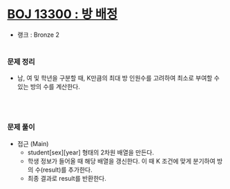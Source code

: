 # [BOJ 13300 : 방 배정](https://www.acmicpc.net/problem/13300)
- 랭크 : Bronze 2
  <br><br>

### 문제 정리
- 남, 여 및 학년을 구분할 때, K만큼의 최대 방 인원수를 고려하여 최소로 부여할 수 있는 방의 수를 계산한다.

  <br><br>

### 문제 풀이
- 접근 (Main)
    - student[sex][year] 형태의 2차원 배열을 만든다.
    - 학생 정보가 들어올 때 해당 배열을 갱신한다. 이 때 K 조건에 맞게 분기하여 방의 수(result)를 추가한다.
    - 최종 결과로 result를 반환한다.

    
    


    
    


